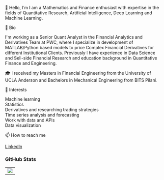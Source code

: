 👋 Hello, I’m I am a Mathematics and Finance enthusiast with expertise in the fields of Quantitative Research, Artificial Intelligence, Deep Learning and Machine Learning.

 👀 Bio

I'm working as a Senior Quant Analyst in the Financial Analytics and Derivatives Team at PWC, where I specialize in development of MATLAB/Python based models to price Complex 
Financial Derivatives for different Institutional Clients. Previously I have experience in Data Science and Sell-side Financial Research and education background in Quantitative 
Finance and Engineering.

🎓 I received my Masters in Financial Engineering from the University of UCLA Anderson and Bachelors in Mechanical Engineering from BITS Pilani.

🌱 Interests

Machine learning <br />
Statistics <br />
Derivatives and researching trading strategies <br />
Time series analysis and forecasting <br />
Work with data and APIs <br />
Data visualization <br />


📫 How to reach me
 
[Linkedln](https://www.linkedin.com/in/nakul-thakare/)

### GitHub Stats

<table class="center" style="width:100%;">
  <tr>
    <td align="center">
  <img align="center" src="https://github-readme-stats.vercel.app/api/top-langs/?username=nakul815&langs_count=10&layout=compact&theme=onedark&hide_border=true" />
</td>
  </tr>
</table>


<!---
nakul815/nakul815 is a ✨ special ✨ repository because its `README.md` (this file) appears on your GitHub profile.
You can click the Preview link to take a look at your changes.
--->
